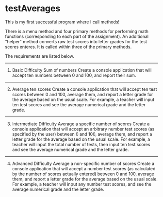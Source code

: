 # testAverages
This is my first successful program where I call methods! 

There is a menu method and four primary methods for performing math functions (corresponding to each part of the assignment). 
An additional "helper" method converts raw test scores into letter grades for the test scores enteres. It is called within three of the primary methods. 


The requirements are listed below. 
********************
1. Basic Difficulty
Sum of numbers
Create a console application that will accept ten numbers between 0 and 100, and report their sum.

********************
2. Average ten scores
Create a console application that will accept ten test scores between 0 and 100, average them, and report a letter grade for 
the average based on the usual scale. 
For example, a teacher will input ten test scores and see the average numerical grade and the letter grade.

********************
3. Intermediate Difficulty
Average a specific number of scores
Create a console application that will accept an arbitrary number test scores (as specified by the user) 
between 0 and 100, average them, and report a letter grade for the average based on the usual scale. 
For example, a teacher will input the total number of tests, then input ten test scores and see the average numerical grade and the letter grade.

********************
4. Advanced Difficulty
Average a non-specific number of scores
Create a console application that will accept a number test scores (as calculated by the number of scores actually entered) 
between 0 and 100, average them, and report a letter grade for the average based on the usual scale. 
For example, a teacher will input any number test scores, and see the average numerical grade and the letter grade.
